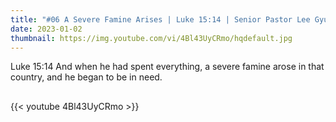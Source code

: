 ```yaml
---
title: "#06 A Severe Famine Arises | Luke 15:14 | Senior Pastor Lee Gyu-Hyun "
date: 2023-01-02
thumbnail: https://img.youtube.com/vi/4Bl43UyCRmo/hqdefault.jpg
---
```

Luke 15:14 And when he had spent everything, a severe famine arose in that country, and he began to be in need.
## <!--more-->

{{< youtube 4Bl43UyCRmo >}}

